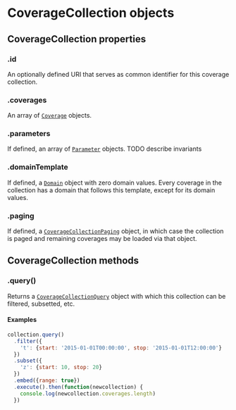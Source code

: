 # CoverageCollection objects

## CoverageCollection properties

### .id

An optionally defined URI that serves as common identifier for this coverage collection.

### .coverages

An array of [`Coverage`](Coverage.md) objects.

### .parameters

If defined, an array of [`Parameter`](Parameter.md) objects. TODO describe invariants

### .domainTemplate

If defined, a [`Domain`](Domain.md) object with zero domain values.
Every coverage in the collection has a domain that follows this template, except for its domain values.

### .paging

If defined, a [`CoverageCollectionPaging`](CoverageCollectionPaging.md) object, in which case the collection is paged and remaining coverages may be loaded via that object.

## CoverageCollection methods

### .query()

Returns a [`CoverageCollectionQuery`](CoverageCollectionQuery.md) object with which this collection can be filtered, subsetted, etc.

#### Examples

```js
collection.query()
  .filter({
    't': {start: '2015-01-01T00:00:00', stop: '2015-01-01T12:00:00'}
  })
  .subset({
    'z': {start: 10, stop: 20}
  })
  .embed({range: true})
  .execute().then(function(newcollection) {
    console.log(newcollection.coverages.length)
  })
```
